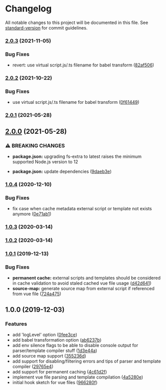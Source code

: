 # Changelog

All notable changes to this project will be documented in this file. See [standard-version](https://github.com/conventional-changelog/standard-version) for commit guidelines.

### [2.0.3](https://github.com/prepair/require-extension-vue/compare/v2.0.2...v2.0.3) (2021-11-05)


### Bug Fixes

* revert: use virtual script.js/.ts filename for babel transform ([82af506](https://github.com/prepair/require-extension-vue/commit/82af506ff710c0d3fa63f68789f101c7ca1ad03a))

### [2.0.2](https://github.com/prepair/require-extension-vue/compare/v2.0.1...v2.0.2) (2021-10-22)


### Bug Fixes

* use virtual script.js/.ts filename for babel transform ([0f61449](https://github.com/prepair/require-extension-vue/commit/0f614499308db04effa0b6ad3cb80ed401ff7a14))

### [2.0.1](https://github.com/prepair/require-extension-vue/compare/v2.0.0...v2.0.1) (2021-05-28)

## [2.0.0](https://github.com/prepair/require-extension-vue/compare/v1.0.4...v2.0.0) (2021-05-28)


### ⚠ BREAKING CHANGES

* **package.json:** upgrading fs-extra to latest raises the minimum
supported Node.js version to 12

* **package.json:** update dependencies ([9daeb3e](https://github.com/prepair/require-extension-vue/commit/9daeb3e0a84513982ffef9491122b4f24e4a1cad))

### [1.0.4](https://github.com/prepair/require-extension-vue/compare/v1.0.3...v1.0.4) (2020-12-10)


### Bug Fixes

* fix case when cache metadata external script or template not exists anymore ([0e71ab1](https://github.com/prepair/require-extension-vue/commit/0e71ab10bd1ee67907605595333da9384a583cf7))

### [1.0.3](https://github.com/prepair/require-extension-vue/compare/v1.0.2...v1.0.3) (2020-03-14)

### [1.0.2](https://github.com/prepair/require-extension-vue/compare/v1.0.1...v1.0.2) (2020-03-14)

### [1.0.1](https://github.com/prepair/require-extension-vue/compare/v1.0.0...v1.0.1) (2019-12-13)


### Bug Fixes

* **permanent cache:** external scripts and templates should be considered in cache validation to avoid staled cached vue file usage ([d42d641](https://github.com/prepair/require-extension-vue/commit/d42d64189f818fce95c6d3525b35f764f66a8211))
* **source-map:** generate source map from external script if referenced from vue file ([724a475](https://github.com/prepair/require-extension-vue/commit/724a475d730d1ef5ea87cbb012333639b648809e))

## 1.0.0 (2019-12-03)


### Features

* add 'logLevel' option ([0fee3ce](https://github.com/prepair/require-extension-vue/commit/0fee3ced669f0f4fcbc54341c97cc078963954fa))
* add babel transformation option ([ab6237b](https://github.com/prepair/require-extension-vue/commit/ab6237bc371305aacb0e38ccfd04f52dacd4a462))
* add env silence flags to be able to disable console output for parser/template compiler stuff ([1d3e44a](https://github.com/prepair/require-extension-vue/commit/1d3e44ac26c1e9ca17f49b7222c503b365b765d9))
* add source map support ([355236d](https://github.com/prepair/require-extension-vue/commit/355236d081a8c7d0becf2b903e6f326aed037843))
* add support for disabling/filtering errors and tips of parser and template compiler ([29765e4](https://github.com/prepair/require-extension-vue/commit/29765e445f4d1f2e06f8af14674d3d7518a95cb0))
* add support for permanent caching ([4c61d2f](https://github.com/prepair/require-extension-vue/commit/4c61d2f2f6248c67a14dad27d652220c16783ff1))
* implement vue file parsing and template compilation ([4a5280e](https://github.com/prepair/require-extension-vue/commit/4a5280e1f152627ce8727a2dd43ce7d148360323))
* initial hook sketch for vue files ([966280f](https://github.com/prepair/require-extension-vue/commit/966280f13efd461a0bd0b69c70e869f8c8914440))
